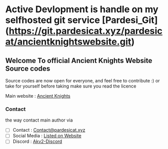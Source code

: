 # Active Devlopment is handle on my selfhosted git service [Pardesi_Git] (https://git.pardesicat.xyz/pardesicat/ancientknightswebsite.git)

## Welcome To official Ancient Knights Website Source codes

Source codes are now open for everyone, and feel free to contribute :) or take for yourself
before taking make sure you read the licence

Main website : [Ancient Knights](https://ak.pardesicat.xyz)

### Contact
  the way contact main author via
  - [ ] Contact : [Contact@pardesicat.xyz](mailto:contact@pardesicat.xyz)
  - [ ] Social Media : [Listed on Website](https://pardesicat.xyz/social.html)
  - [ ] Discord : [Akv2-Discord](https://discord.pardesicat.xyz)

